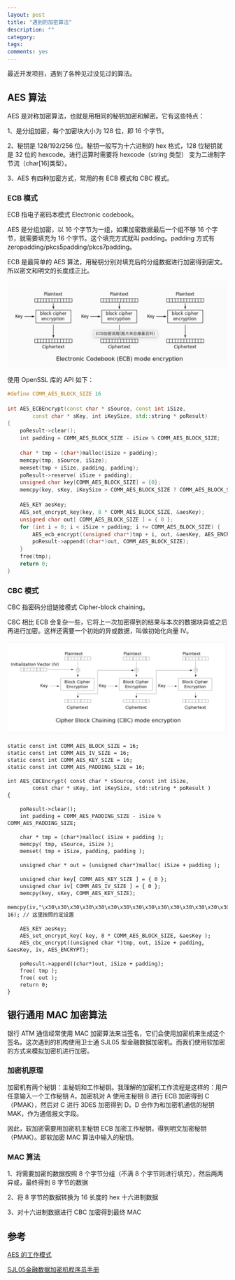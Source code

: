 ```yaml
---
layout: post
title: "遇到的加密算法"
description: ""
category: 
tags:
comments: yes
---
```


最近开发项目，遇到了各种见过没见过的算法。

## AES 算法

AES 是对称加密算法，也就是用相同的秘钥加密和解密。它有这些特点：

1、是分组加密，每个加密块大小为 128 位，即 16 个字节。

2、秘钥是 128/192/256 位。秘钥一般写为十六进制的 hex 格式，128 位秘钥就是 32 位的 hexcode。进行运算时需要将 hexcode（string 类型） 变为二进制字节流（char[16]类型）。

3、AES 有四种加密方式，常用的有 ECB 模式和 CBC 模式。

### ECB 模式

ECB 指电子密码本模式 Electronic codebook。

AES 是分组加密，以 16 个字节为一组，如果加密数据最后一个组不够 16 个字节，就需要填充为 16 个字节。这个填充方式就叫 padding。padding 方式有 zeropadding/pkcs5padding/pkcs7padding。

ECB 是最简单的 AES 算法，用秘钥分别对填充后的分组数据进行加密得到密文。所以密文和明文的长度成正比。

![](/assets/images/encrpt-algorithm-1.png)

使用 OpenSSL 库的 API 如下：

``` C++
#define COMM_AES_BLOCK_SIZE 16

int AES_ECBEncrypt(const char * sSource, const int iSize,
		const char * sKey, int iKeySize, std::string * poResult)
{
	poResult->clear();
	int padding = COMM_AES_BLOCK_SIZE - iSize % COMM_AES_BLOCK_SIZE;

	char * tmp = (char*)malloc(iSize + padding);
	memcpy(tmp, sSource, iSize);
	memset(tmp + iSize, padding, padding);
	poResult->reserve( iSize + padding);
	unsigned char key[COMM_AES_BLOCK_SIZE] = {0};
	memcpy(key, sKey, iKeySize > COMM_AES_BLOCK_SIZE ? COMM_AES_BLOCK_SIZE : iKeySize );

	AES_KEY aesKey;
	AES_set_encrypt_key(key, 8 * COMM_AES_BLOCK_SIZE, &aesKey);
	unsigned char out[ COMM_AES_BLOCK_SIZE ] = { 0 };
	for (int i = 0; i < iSize + padding; i += COMM_AES_BLOCK_SIZE) {
		AES_ecb_encrypt((unsigned char*)tmp + i, out, &aesKey, AES_ENCRYPT);
		poResult->append((char*)out, COMM_AES_BLOCK_SIZE);
	}
	free(tmp);
	return 0;
}
```

### CBC 模式

CBC 指密码分组链接模式 Cipher-block chaining。

CBC 相比 ECB 会复杂一些，它将上一次加密得到的结果与本次的数据块异或之后再进行加密。这样还需要一个初始的异或数据，叫做初始化向量 IV。

![](/assets/images/encrpt-algorithm-2.png)

```
static const int COMM_AES_BLOCK_SIZE = 16;
static const int COMM_AES_IV_SIZE = 16;
static const int COMM_AES_KEY_SIZE = 16;
static const int COMM_AES_PADDING_SIZE = 16;

int AES_CBCEncrypt( const char * sSource, const int iSize,
		const char * sKey, int iKeySize, std::string * poResult )
{

	poResult->clear();
	int padding = COMM_AES_PADDING_SIZE - iSize % COMM_AES_PADDING_SIZE;

	char * tmp = (char*)malloc( iSize + padding );
	memcpy( tmp, sSource, iSize );
	memset( tmp + iSize, padding, padding );
	
	unsigned char * out = (unsigned char*)malloc( iSize + padding );

	unsigned char key[ COMM_AES_KEY_SIZE ] = { 0 };
	unsigned char iv[ COMM_AES_IV_SIZE ] = { 0 };
	memcpy(key, sKey, COMM_AES_KEY_SIZE);
	memcpy(iv,"\x30\x30\x30\x30\x30\x30\x30\x30\x30\x30\x30\x30\x30\x30\x30\x30", 16); // 这里按照约定设置 

	AES_KEY aesKey;
	AES_set_encrypt_key( key, 8 * COMM_AES_BLOCK_SIZE, &aesKey );
	AES_cbc_encrypt((unsigned char *)tmp, out, iSize + padding, &aesKey, iv, AES_ENCRYPT);

	poResult->append((char*)out, iSize + padding);
	free( tmp );
	free( out );
	return 0;
}
```

## 银行通用 MAC 加密算法

银行 ATM 通信经常使用 MAC 加密算法来当签名，它们会使用加密机来生成这个签名。这次遇到的机构使用卫士通 SJL05 型金融数据加密机。而我们使用软加密的方式来模拟加密机进行加密。

### 加密机原理

加密机有两个秘钥：主秘钥和工作秘钥。我理解的加密机工作流程是这样的：用户任意输入一个工作秘钥 A，加密机对 A 使用主秘钥 B 进行 ECB 加密得到 C（PMAK），然后对 C 进行 3DES 加密得到 D。D 会作为和加密机通信的秘钥 MAK，作为通信报文字段。

因此，软加密需要用加密机主秘钥 ECB 加密工作秘钥，得到明文加密秘钥（PMAK）。即软加密 MAC 算法中输入的秘钥。

### MAC 算法

1、将需要加密的数据按照 8 个字节分组（不满 8 个字节则进行填充），然后两两异或，最终得到 8 字节的数据

2、将 8 字节的数据转换为 16 长度的 hex 十六进制数据

3、对十六进制数据进行 CBC 加密得到最终 MAC

## 参考

[AES 的工作模式](https://blog.poxiao.me/p/advanced-encryption-standard-and-block-cipher-mode/)

[SJL05金融数据加密机程序员手册](https://wenku.baidu.com/view/5260ad7602768e9951e73876.html)

